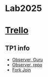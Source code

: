 # Lab2025  

# [Trello](https://trello.com/invite/b/68c342653cfba2703de30ed6/ATTI14fd35355ec04519720b8f51304ed04f1E3CDD00/lab2025)

## TP1 info
* [Observer, Guru](https://refactoring.guru/es/design-patterns/observer/java/example)
* [Observer, repo](https://github.com/iluwatar/java-design-patterns/tree/master/observer)
* [Fork Join](https://www.pluralsight.com/resources/blog/guides/introduction-to-the-fork-join-framework)
